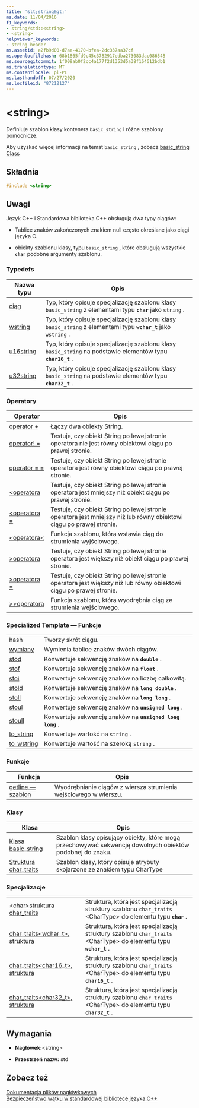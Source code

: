 ```yaml
---
title: '&lt;string&gt;'
ms.date: 11/04/2016
f1_keywords:
- string/std::<string>
- <string>
helpviewer_keywords:
- string header
ms.assetid: a2fb9d00-d7ae-4170-bfea-2dc337aa37cf
ms.openlocfilehash: 68b1865fd9c45c3782917edba273083dac086548
ms.sourcegitcommit: 1f009ab0f2cc4a177f2d1353d5a38f164612bdb1
ms.translationtype: MT
ms.contentlocale: pl-PL
ms.lasthandoff: 07/27/2020
ms.locfileid: "87212127"
---
```

# <a name="ltstringgt"></a>&lt;string&gt;

Definiuje szablon klasy kontenera `basic_string` i różne szablony pomocnicze.

Aby uzyskać więcej informacji na temat `basic_string` , zobacz [basic_string Class](../standard-library/basic-string-class.md)

## <a name="syntax"></a>Składnia

```cpp
#include <string>
```

## <a name="remarks"></a>Uwagi

Język C++ i Standardowa biblioteka C++ obsługują dwa typy ciągów:

- Tablice znaków zakończonych znakiem null często określane jako ciągi języka C.

- obiekty szablonu klasy, typu `basic_string` , które obsługują wszystkie **`char`** podobne argumenty szablonu.

### <a name="typedefs"></a>Typedefs

|Nazwa typu|Opis|
|-|-|
|[ciąg](../standard-library/string-typedefs.md#string)|Typ, który opisuje specjalizację szablonu klasy `basic_string` z elementami typu **`char`** jako `string` .|
|[wstring](../standard-library/string-typedefs.md#wstring)|Typ, który opisuje specjalizację szablonu klasy `basic_string` z elementami typu **`wchar_t`** jako `wstring` .|
|[u16string](../standard-library/string-typedefs.md#u16string)|Typ, który opisuje specjalizację szablonu klasy `basic_string` na podstawie elementów typu **`char16_t`** .|
|[u32string](../standard-library/string-typedefs.md#u32string)|Typ, który opisuje specjalizację szablonu klasy `basic_string` na podstawie elementów typu **`char32_t`** .|

### <a name="operators"></a>Operatory

|Operator|Opis|
|-|-|
|[operator +](../standard-library/string-operators.md#op_add)|Łączy dwa obiekty String.|
|[operator! =](../standard-library/string-operators.md#op_neq)|Testuje, czy obiekt String po lewej stronie operatora nie jest równy obiektowi ciągu po prawej stronie.|
|[operator = =](../standard-library/string-operators.md#op_eq_eq)|Testuje, czy obiekt String po lewej stronie operatora jest równy obiektowi ciągu po prawej stronie.|
|[<operatora](../standard-library/string-operators.md#op_lt)|Testuje, czy obiekt String po lewej stronie operatora jest mniejszy niż obiekt ciągu po prawej stronie.|
|[<operatora =](../standard-library/string-operators.md#op_lt_eq)|Testuje, czy obiekt String po lewej stronie operatora jest mniejszy niż lub równy obiektowi ciągu po prawej stronie.|
|[<operatora\<](../standard-library/string-operators.md#op_lt_lt)|Funkcja szablonu, która wstawia ciąg do strumienia wyjściowego.|
|[>operatora](../standard-library/string-operators.md#op_gt)|Testuje, czy obiekt String po lewej stronie operatora jest większy niż obiekt ciągu po prawej stronie.|
|[>operatora =](../standard-library/string-operators.md#op_gt_eq)|Testuje, czy obiekt String po lewej stronie operatora jest większy niż lub równy obiektowi ciągu po prawej stronie.|
|[>>operatora](../standard-library/string-operators.md#op_gt_gt)|Funkcja szablonu, która wyodrębnia ciąg ze strumienia wejściowego.|

### <a name="specialized-template-functions"></a>Specialized Template — Funkcje

|||
|-|-|
|hash|Tworzy skrót ciągu.|
|[wymiany](../standard-library/string-functions.md#swap)|Wymienia tablice znaków dwóch ciągów.|
|[stod](../standard-library/string-functions.md#stod)|Konwertuje sekwencję znaków na **`double`** .|
|[stof](../standard-library/string-functions.md#stof)|Konwertuje sekwencję znaków na **`float`** .|
|[stoi](../standard-library/string-functions.md#stoi)|Konwertuje sekwencję znaków na liczbę całkowitą.|
|[stold](../standard-library/string-functions.md#stold)|Konwertuje sekwencję znaków na **`long double`** .|
|[stoll](../standard-library/string-functions.md#stoll)|Konwertuje sekwencję znaków na **`long long`** .|
|[stoul](../standard-library/string-functions.md#stoul)|Konwertuje sekwencję znaków na **`unsigned long`** .|
|[stoull](../standard-library/string-functions.md#stoull)|Konwertuje sekwencję znaków na **`unsigned long long`** .|
|[to_string](../standard-library/string-functions.md#to_string)|Konwertuje wartość na `string` .|
|[to_wstring](../standard-library/string-functions.md#to_wstring)|Konwertuje wartość na szeroką `string` .|

### <a name="functions"></a>Funkcje

|Funkcja|Opis|
|-|-|
|[getline — szablon](../standard-library/string-functions.md#getline)|Wyodrębnianie ciągów z wiersza strumienia wejściowego w wierszu.|

### <a name="classes"></a>Klasy

|Klasa|Opis|
|-|-|
|[Klasa basic_string](../standard-library/basic-string-class.md)|Szablon klasy opisujący obiekty, które mogą przechowywać sekwencję dowolnych obiektów podobnej do znaku.|
|[Struktura char_traits](../standard-library/char-traits-struct.md)|Szablon klasy, który opisuje atrybuty skojarzone ze znakiem typu CharType|

### <a name="specializations"></a>Specjalizacje

|||
|-|-|
|[\<char>struktura char_traits](../standard-library/char-traits-char-struct.md)|Struktura, która jest specjalizacją struktury szablonu `char_traits` \<CharType> do elementu typu **`char`** .|
|[char_traits<wchar_t>, struktura](../standard-library/char-traits-wchar-t-struct.md)|Struktura, która jest specjalizacją struktury szablonu `char_traits` \<CharType> do elementu typu **`wchar_t`** .|
|[char_traits<char16_t>, struktura](../standard-library/char-traits-char16-t-struct.md)|Struktura, która jest specjalizacją struktury szablonu `char_traits` \<CharType> do elementu typu **`char16_t`** .|
|[char_traits<char32_t>, struktura](../standard-library/char-traits-char32-t-struct.md)|Struktura, która jest specjalizacją struktury szablonu `char_traits` \<CharType> do elementu typu **`char32_t`** .|

## <a name="requirements"></a>Wymagania

- **Nagłówek:**\<string>

- **Przestrzeń nazw:** std

## <a name="see-also"></a>Zobacz też

[Dokumentacja plików nagłówkowych](../standard-library/cpp-standard-library-header-files.md)\
[Bezpieczeństwo wątku w standardowej bibliotece języka C++](../standard-library/thread-safety-in-the-cpp-standard-library.md)
